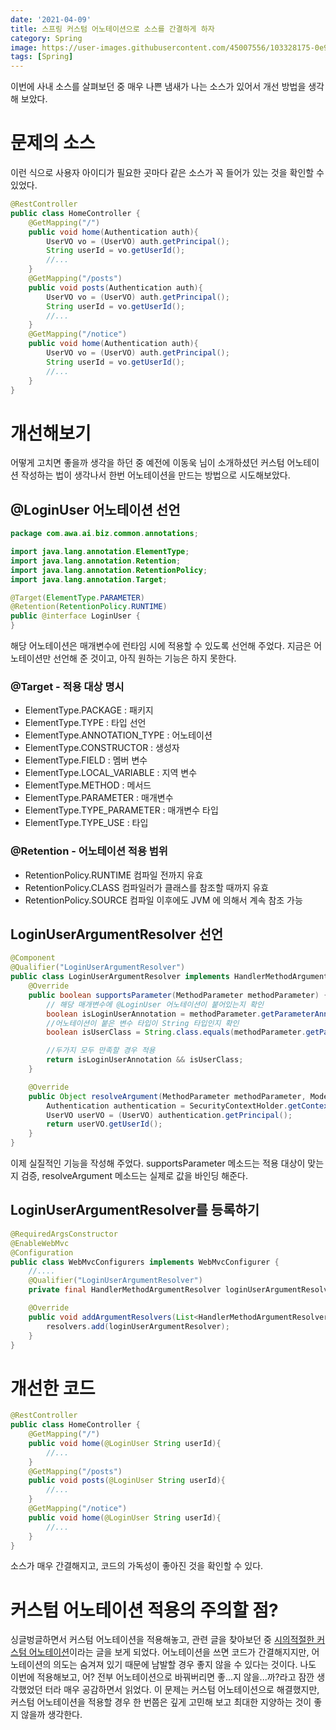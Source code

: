 ```yaml
---
date: '2021-04-09'
title: 스프링 커스텀 어노테이션으로 소스를 간결하게 하자
category: Spring
image: https://user-images.githubusercontent.com/45007556/103328175-0e958b80-4a9b-11eb-9db7-66230e0f057c.png
tags: [Spring]
---
```


이번에 사내 소스를 살펴보던 중 매우 나쁜 냄새가 나는 소스가 있어서 개선 방법을 생각해 보았다.

# 문제의 소스

이런 식으로 사용자 아이디가 필요한 곳마다 같은 소스가 꼭 들어가 있는 것을 확인할 수 있었다.

```java
@RestController
public class HomeController {
    @GetMapping("/")
    public void home(Authentication auth){
        UserVO vo = (UserVO) auth.getPrincipal();
        String userId = vo.getUserId();
        //...
    }
    @GetMapping("/posts")
    public void posts(Authentication auth){
        UserVO vo = (UserVO) auth.getPrincipal();
        String userId = vo.getUserId();
        //...
    }
    @GetMapping("/notice")
    public void home(Authentication auth){
        UserVO vo = (UserVO) auth.getPrincipal();
        String userId = vo.getUserId();
        //...
    }
}
```

# 개선해보기

어떻게 고치면 좋을까 생각을 하던 중 예전에 이동욱 님이 소개하셨던 커스텀 어노테이션 작성하는 법이 생각나서 한번 어노테이션을 만드는 방법으로 시도해보았다.

## @LoginUser 어노테이션 선언

```java
package com.awa.ai.biz.common.annotations;

import java.lang.annotation.ElementType;
import java.lang.annotation.Retention;
import java.lang.annotation.RetentionPolicy;
import java.lang.annotation.Target;

@Target(ElementType.PARAMETER)
@Retention(RetentionPolicy.RUNTIME)
public @interface LoginUser {
}
```

해당 어노테이션은 매개변수에 런타임 시에 적용할 수 있도록 선언해 주었다. 지금은 어노테이션만 선언해 준 것이고, 아직 원하는 기능은 하지 못한다.

### @Target - 적용 대상 명시

- ElementType.PACKAGE : 패키지
- ElementType.TYPE : 타입 선언
- ElementType.ANNOTATION_TYPE : 어노테이션
- ElementType.CONSTRUCTOR : 생성자
- ElementType.FIELD : 멤버 변수
- ElementType.LOCAL_VARIABLE : 지역 변수
- ElementType.METHOD : 메서드
- ElementType.PARAMETER : 매개변수
- ElementType.TYPE_PARAMETER : 매개변수 타입
- ElementType.TYPE_USE : 타입

### @Retention - 어노테이션 적용 범위

- RetentionPolicy.RUNTIME 컴파일 전까지 유효
- RetentionPolicy.CLASS 컴파일러가 클래스를 참조할 때까지 유효
- RetentionPolicy.SOURCE 컴파일 이후에도 JVM 에 의해서 계속 참조 가능

## LoginUserArgumentResolver 선언

```java
@Component
@Qualifier("LoginUserArgumentResolver")
public class LoginUserArgumentResolver implements HandlerMethodArgumentResolver {
    @Override
    public boolean supportsParameter(MethodParameter methodParameter) {
        // 해당 매개변수에 @LoginUser 어노테이션이 붙어있는지 확인
        boolean isLoginUserAnnotation = methodParameter.getParameterAnnotation(LoginUser.class) != null;
        //어노테이션이 붙은 변수 타입이 String 타입인지 확인
        boolean isUserClass = String.class.equals(methodParameter.getParameterType());

        //두가지 모두 만족할 경우 적용
        return isLoginUserAnnotation && isUserClass;
    }

    @Override
    public Object resolveArgument(MethodParameter methodParameter, ModelAndViewContainer modelAndViewContainer, NativeWebRequest nativeWebRequest, WebDataBinderFactory webDataBinderFactory) throws Exception {
        Authentication authentication = SecurityContextHolder.getContext().getAuthentication();
        UserVO userVO = (UserVO) authentication.getPrincipal();
        return userVO.getUserId();
    }
}
```

이제 실질적인 기능을 작성해 주었다. supportsParameter 메소드는 적용 대상이 맞는지 검증, resolveArgument 메소드는 실제로 값을 바인딩 해준다.

## LoginUserArgumentResolver를 등록하기

```java
@RequiredArgsConstructor
@EnableWebMvc
@Configuration
public class WebMvcConfigurers implements WebMvcConfigurer {
	//....
    @Qualifier("LoginUserArgumentResolver")
	private final HandlerMethodArgumentResolver loginUserArgumentResolver;

    @Override
    public void addArgumentResolvers(List<HandlerMethodArgumentResolver> resolvers) {
        resolvers.add(loginUserArgumentResolver);
    }
}
```

# 개선한 코드

```java
@RestController
public class HomeController {
    @GetMapping("/")
    public void home(@LoginUser String userId){
        //...
    }
    @GetMapping("/posts")
    public void posts(@LoginUser String userId){
        //...
    }
    @GetMapping("/notice")
    public void home(@LoginUser String userId){
        //...
    }
}
```

소스가 매우 간결해지고, 코드의 가독성이 좋아진 것을 확인할 수 있다.

# 커스텀 어노테이션 적용의 주의할 점?

싱글벙글하면서 커스텀 어노테이션을 적용해놓고, 관련 글을 찾아보던 중
[시의적절한 커스텀 어노테이션](https://woowabros.github.io/experience/2020/06/26/custom-annotation.html)이라는 글을 보게 되었다. 어노테이션을 쓰면 코드가 간결해지지만, 어노테이션의 의도는 숨겨져 있기 때문에 남발할 경우 좋지 않을 수 있다는 것이다. 나도 이번에 적용해보고, 어? 전부 어노테이션으로 바꿔버리면 좋...지 않을...까?라고 잠깐 생각했었던 터라 매우 공감하면서 읽었다. 이 문제는 커스텀 어노테이션으로 해결했지만, 커스텀 어노테이션을 적용할 경우 한 번쯤은 깊게 고민해 보고 최대한 지양하는 것이 좋지 않을까 생각한다.
